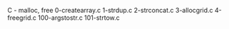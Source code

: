 C - malloc, free
0-createarray.c
1-strdup.c
2-strconcat.c
3-allocgrid.c
4-freegrid.c
100-argstostr.c
101-strtow.c
